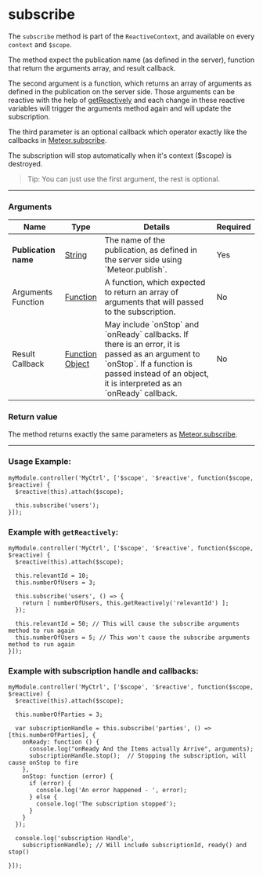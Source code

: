 # subscribe

The `subscribe` method is part of the `ReactiveContext`, and available on every `context` and `$scope`.

The method expect the publication name (as defined in the server), function that return the arguments array, and result callback.

The second argument is a function, which returns an array of arguments as defined in the publication on the server side.
Those arguments can be reactive with the help of [getReactively](/api/1.3.1/get-reactively) and each change in these reactive variables will trigger the arguments method again and will update the subscription.

The third parameter is an optional callback which operator exactly like the callbacks in [Meteor.subscribe](http://docs.meteor.com/#/full/meteor_subscribe).

The subscription will stop automatically when it's context ($scope) is destroyed.

> Tip: You can just use the first argument, the rest is optional.

------

### Arguments

<table class="variables-matrix input-arguments">
  <thead>
  <tr>
    <th>Name</th>
    <th>Type</th>
    <th>Details</th>
    <th>Required</th>
  </tr>
  </thead>
  <tbody>
  <tr>
    <td><strong>Publication name</strong></td>
    <td>
      <a href="" class="label type-hint type-hint-string">String</a>
    </td>
    <td>The name of the publication, as defined in the server side using `Meteor.publish`.</td>
    <td>Yes</td>
  </tr>
  <tr>
    <td>Arguments Function</td>
    <td>
      <a href="" class="label type-hint type-hint-function">Function</a>
    </td>
    <td>A function, which expected to return an array of arguments that will passed to the subscription.</td>
    <td>No</td>
  </tr>
  <tr>
    <td>Result Callback</td>
    <td>
      <a href="" class="label type-hint type-hint-function">Function</a><br /><a href="" class="label type-hint type-hint-object">Object</a>
    </td>
    <td>May include `onStop` and `onReady` callbacks. If there is an error, it is passed as an argument to `onStop`. If a function is passed instead of an object, it is interpreted as an `onReady` callback.</td>
    <td>No</td>
  </tr>
  </tbody>
</table>

### Return value

The method returns exactly the same parameters as [Meteor.subscribe](http://docs.meteor.com/#/full/meteor_subscribe).

-------

### Usage Example:

    myModule.controller('MyCtrl', ['$scope', '$reactive', function($scope, $reactive) {
      $reactive(this).attach($scope);

      this.subscribe('users');
    }]);


### Example with `getReactively`:

    myModule.controller('MyCtrl', ['$scope', '$reactive', function($scope, $reactive) {
      $reactive(this).attach($scope);

      this.relevantId = 10;
      this.numberOfUsers = 3;

      this.subscribe('users', () => {
        return [ numberOfUsers, this.getReactively('relevantId') ];
      });

      this.relevantId = 50; // This will cause the subscribe arguments method to run again
      this.numberOfUsers = 5; // This won't cause the subscribe arguments method to run again
    }]);

### Example with subscription handle and callbacks:

    myModule.controller('MyCtrl', ['$scope', '$reactive', function($scope, $reactive) {
      $reactive(this).attach($scope);

      this.numberOfParties = 3;

      var subscriptionHandle = this.subscribe('parties', () => [this.numberOfParties], {
        onReady: function () {
          console.log("onReady And the Items actually Arrive", arguments);
          subscriptionHandle.stop();  // Stopping the subscription, will cause onStop to fire
        },
        onStop: function (error) {
          if (error) {
            console.log('An error happened - ', error);
          } else {
            console.log('The subscription stopped');
          }
        }
      });

      console.log('subscription Handle',
        subscriptionHandle); // Will include subscriptionId, ready() and stop()

    }]);
